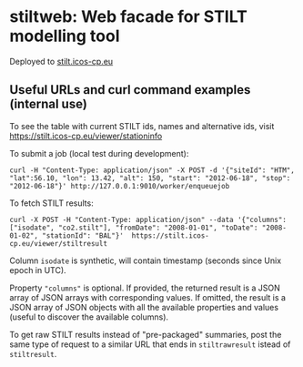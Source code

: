 # stiltweb: Web facade for STILT modelling tool

Deployed to [stilt.icos-cp.eu](https://stilt.icos-cp.eu/viewer/)

## Useful URLs and curl command examples (internal use)

To see the table with current STILT ids, names and alternative ids, visit https://stilt.icos-cp.eu/viewer/stationinfo

To submit a job (local test during development):

`curl -H "Content-Type: application/json" -X POST -d '{"siteId": "HTM", "lat":56.10, "lon": 13.42, "alt": 150, "start": "2012-06-18", "stop": "2012-06-18"}' http://127.0.0.1:9010/worker/enqueuejob`

To fetch STILT results:

`curl -X POST -H "Content-Type: application/json" --data '{"columns": ["isodate", "co2.stilt"], "fromDate": "2008-01-01", "toDate": "2008-01-02", "stationId": "BAL"}'  https://stilt.icos-cp.eu/viewer/stiltresult`

Column `isodate` is synthetic, will contain timestamp (seconds since Unix epoch in UTC).

Property `"columns"` is optional. If provided, the returned result is a JSON array of JSON arrays with corresponding values. If omitted, the result is a JSON array of JSON objects with all the available properties and values (useful to discover the available columns).

To get raw STILT results instead of "pre-packaged" summaries, post the same type of request to a similar URL that ends in `stiltrawresult` istead of `stiltresult`.

